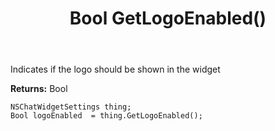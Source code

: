 ﻿---
uid: crmscript_ref_NSChatWidgetSettings_GetLogoEnabled
title: Bool GetLogoEnabled()
intellisense: NSChatWidgetSettings.GetLogoEnabled
keywords: NSChatWidgetSettings, GetLogoEnabled
so.topic: reference
---

Indicates if the logo should be shown in the widget

**Returns:** Bool


```crmscript
NSChatWidgetSettings thing;
Bool logoEnabled  = thing.GetLogoEnabled();
```


